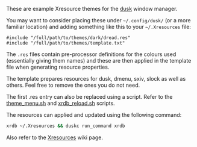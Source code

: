 These are example Xresource themes for the [dusk](https://github.com/bakkeby/dusk) window manager.

You may want to consider placing these under `~/.config/dusk/` (or a more familiar location) and
adding something like this to your `~/.Xresources` file:

```
#include "/full/path/to/themes/dark/dread.res"
#include "/full/path/to/themes/template.txt"
```

The `.res` files contain pre-processor definitions for the colours used (essentially giving them
names) and these are then applied in the template file when generating resource properties.

The template prepares resources for dusk, dmenu, sxiv, slock as well as others. Feel free to remove
the ones you do not need.

The first .res entry can also be replaced using a script. Refer to the
[theme_menu.sh](https://github.com/bakkeby/dusk.resources/tree/master/scripts/tools#theme_menush-theme-dir)
and
[xrdb_reload.sh](https://github.com/bakkeby/dusk.resources/tree/master/scripts/tools#xrdb_reloadsh-theme-file)
scripts.

The resources can applied and updated using the following command:

```sh
xrdb ~/.Xresources && duskc run_command xrdb
```

Also refer to the [Xresources](https://github.com/bakkeby/dusk/wiki/Xresources) wiki page.
